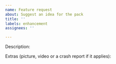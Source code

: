 ```yaml
---
name: Feature request
about: Suggest an idea for the pack
title: ''
labels: enhancement
assignees: ''

---
```


Description: 

Extras (picture, video or a crash report if it applies):
